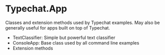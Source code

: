 ﻿# Typechat.App
Classes and extension methods used by Typechat examples. May also be generally useful for apps built on top of Typechat. 
* TextClassifier: Simple but powerful text classifier
* ConsoleApp: Base class used by all command line examples
* Extension methods
